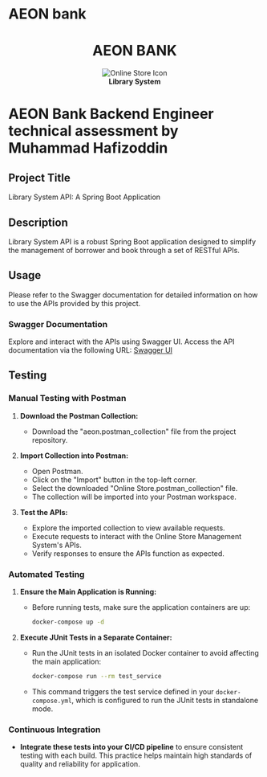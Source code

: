 # AEON bank

<div align="center">
  <h1>AEON BANK</h1>
  <p><img src="https://img.icons8.com/fluency/96/000000/online-store.png" alt="Online Store Icon"/> <br /> <b>Library System</b></p>
</div>

# AEON Bank Backend Engineer technical assessment by Muhammad Hafizoddin

## Project Title
Library System API: A Spring Boot Application 

## Description
Library System API is a robust Spring Boot application designed to simplify the management of borrower and book through a set of RESTful APIs.


## Usage

Please refer to the Swagger documentation for detailed information on how to use the APIs provided by this project.

### Swagger Documentation

Explore and interact with the APIs using Swagger UI. Access the API documentation via the following URL: [Swagger UI](http://localhost:8061/swagger-ui/index.html)

## Testing

### Manual Testing with Postman

1. **Download the Postman Collection:**
   - Download the "aeon.postman_collection" file from the project repository.

2. **Import Collection into Postman:**
   - Open Postman.
   - Click on the "Import" button in the top-left corner.
   - Select the downloaded "Online Store.postman_collection" file.
   - The collection will be imported into your Postman workspace.

3. **Test the APIs:**
   - Explore the imported collection to view available requests.
   - Execute requests to interact with the Online Store Management System's APIs.
   - Verify responses to ensure the APIs function as expected.

### Automated Testing

1. **Ensure the Main Application is Running:**
   - Before running tests, make sure the application containers are up:
     ```bash
     docker-compose up -d
     ```

2. **Execute JUnit Tests in a Separate Container:**
   - Run the JUnit tests in an isolated Docker container to avoid affecting the main application:
     ```bash
     docker-compose run --rm test_service
     ```
   - This command triggers the test service defined in your `docker-compose.yml`, which is configured to run the JUnit tests in standalone mode.

### Continuous Integration

- **Integrate these tests into your CI/CD pipeline** to ensure consistent testing with each build. This practice helps maintain high standards of quality and reliability for application.
